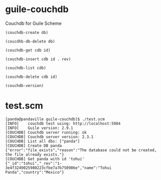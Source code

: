 # guile-couchdb
Couchdb for Guile Scheme


`(couchdb-create db)`

`(coucdhb-db-delete db)`

`(couchdb-get cdb id)`

`(couchdb-insert cdb id . rev)`

`(couchdb-list cdb)`

`(couchdb-delete cdb id)`

`(couchdb-version)`

# test.scm

```
[panda@pandaville guile-couchdb]$ ./test.scm 
[INFO]    couchdb test using: http://localhost:5984
[INFO]    Guile version: 2.9.1
[COUCHDB] Couchdb server running: ok
[COUCHDB] Couchdb server version: 2.3.1
[COUCHDB] List all dbs: ["panda"]
[COUCHDB] Create DB panda
{"error":"file_exists","reason":"The database could not be created, the file already exists."}
[COUCHDB] Get panda with id 'tohui'
{"_id":"tohui","_rev":"1-3e4f3249025980223cfbe7a7b750986e","name":"Tohui Panda","country":"Mexico"}

```
